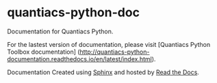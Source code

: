 # quantiacs-python-doc
Documentation for Quantiacs Python.

For the lastest version of documentation, please visit [Quantiacs Python Toolbox documentation] (http://quantiacs-python-documentation.readthedocs.io/en/latest/index.html).

Documentation Created using [Sphinx](http://www.sphinx-doc.org/en/stable/) and hosted by [Read the Docs](https://readthedocs.org/).
